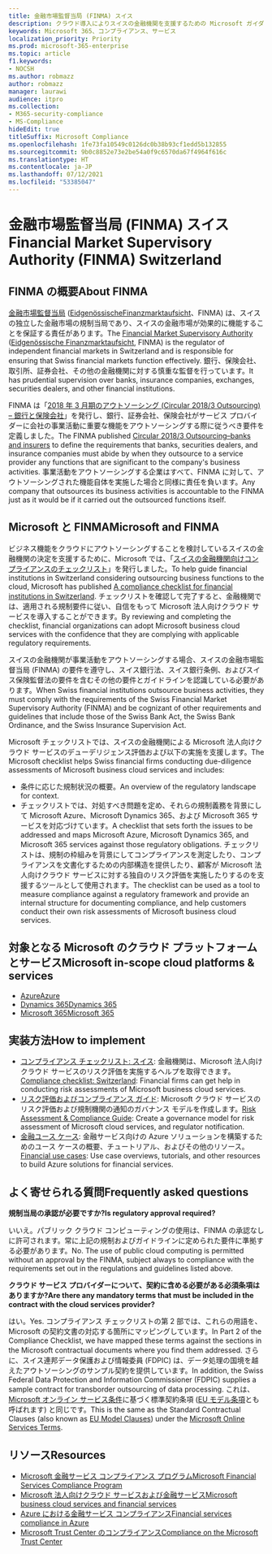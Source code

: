 ```yaml
---
title: 金融市場監督当局 (FINMA) スイス
description: クラウド導入によりスイスの金融機関を支援するための Microsoft ガイダンスです。
keywords: Microsoft 365、コンプライアンス、サービス
localization_priority: Priority
ms.prod: microsoft-365-enterprise
ms.topic: article
f1.keywords:
- NOCSH
ms.author: robmazz
author: robmazz
manager: laurawi
audience: itpro
ms.collection:
- M365-security-compliance
- MS-Compliance
hideEdit: true
titleSuffix: Microsoft Compliance
ms.openlocfilehash: 1fe73fa10549c0126dc0b38b93cf1edd5b132855
ms.sourcegitcommit: 9b0c8852e73e2be54a0f9c6570da67f4964f616c
ms.translationtype: HT
ms.contentlocale: ja-JP
ms.lasthandoff: 07/12/2021
ms.locfileid: "53385047"
---
```

# <a name="financial-market-supervisory-authority-finma-switzerland"></a><span data-ttu-id="c07b9-104">金融市場監督当局 (FINMA) スイス</span><span class="sxs-lookup"><span data-stu-id="c07b9-104">Financial Market Supervisory Authority (FINMA) Switzerland</span></span>

## <a name="about-finma"></a><span data-ttu-id="c07b9-105">FINMA の概要</span><span class="sxs-lookup"><span data-stu-id="c07b9-105">About FINMA</span></span>

<span data-ttu-id="c07b9-106">[金融市場監督当局](https://www.finma.ch/en) ([EidgenössischeFinanzmarktaufsicht](https://www.finma.ch/de/)、FINMA) は、スイスの独立した金融市場の規制当局であり、スイスの金融市場が効果的に機能することを保証する責任があります。</span><span class="sxs-lookup"><span data-stu-id="c07b9-106">The [Financial Market Supervisory Authority](https://www.finma.ch/en) ([Eidgenössische Finanzmarktaufsicht](https://www.finma.ch/de/), FINMA) is the regulator of independent financial markets in Switzerland and is responsible for ensuring that Swiss financial markets function effectively.</span></span> <span data-ttu-id="c07b9-107">銀行、保険会社、取引所、証券会社、その他の金融機関に対する慎重な監督を行っています。</span><span class="sxs-lookup"><span data-stu-id="c07b9-107">It has prudential supervision over banks, insurance companies, exchanges, securities dealers, and other financial institutions.</span></span>

<span data-ttu-id="c07b9-108">FINMA は「[2018 年 3 月期のアウトソーシング (Circular 2018/3 Outsourcing) – 銀行と保険会社](https://www.finma.ch/en/~/media/finma/dokumente/rundschreiben-archiv/2018/rs-18-03/finma-rs-2018-03---20170921.pdf?la=en)」を発行し、銀行、証券会社、保険会社がサービス プロバイダーに会社の事業活動に重要な機能をアウトソーシングする際に従うべき要件を定義しました。</span><span class="sxs-lookup"><span data-stu-id="c07b9-108">The FINMA published [Circular 2018/3 Outsourcing–banks and insurers](https://www.finma.ch/en/~/media/finma/dokumente/rundschreiben-archiv/2018/rs-18-03/finma-rs-2018-03---20170921.pdf?la=en) to define the requirements that banks, securities dealers, and insurance companies must abide by when they outsource to a service provider any functions that are significant to the company's business activities.</span></span> <span data-ttu-id="c07b9-109">事業活動をアウトソーシングする企業はすべて、FINMA に対して、アウトソーシングされた機能自体を実施した場合と同様に責任を負います。</span><span class="sxs-lookup"><span data-stu-id="c07b9-109">Any company that outsources its business activities is accountable to the FINMA just as it would be if it carried out the outsourced functions itself.</span></span>

## <a name="microsoft-and-finma"></a><span data-ttu-id="c07b9-110">Microsoft と FINMA</span><span class="sxs-lookup"><span data-stu-id="c07b9-110">Microsoft and FINMA</span></span>

<span data-ttu-id="c07b9-111">ビジネス機能をクラウドにアウトソーシングすることを検討しているスイスの金融機関の決定を支援するために、Microsoft では、「[スイスの金融機関向けコンプライアンスのチェックリスト](https://aka.ms/FinServ-Guide-Switzerland)」を発行しました。</span><span class="sxs-lookup"><span data-stu-id="c07b9-111">To help guide financial institutions in Switzerland considering outsourcing business functions to the cloud, Microsoft has published [A compliance checklist for financial institutions in Switzerland](https://aka.ms/FinServ-Guide-Switzerland).</span></span> <span data-ttu-id="c07b9-112">チェックリストを確認して完了すると、金融機関では、適用される規制要件に従い、自信をもって Microsoft 法人向けクラウド サービスを導入することができます。</span><span class="sxs-lookup"><span data-stu-id="c07b9-112">By reviewing and completing the checklist, financial organizations can adopt Microsoft business cloud services with the confidence that they are complying with applicable regulatory requirements.</span></span>

<span data-ttu-id="c07b9-113">スイスの金融機関が事業活動をアウトソーシングする場合、スイスの金融市場監督当局 (FINMA) の要件を遵守し、スイス銀行法、スイス銀行条例、およびスイス保険監督法の要件を含むその他の要件とガイドラインを認識している必要があります。</span><span class="sxs-lookup"><span data-stu-id="c07b9-113">When Swiss financial institutions outsource business activities, they must comply with the requirements of the Swiss Financial Market Supervisory Authority (FINMA) and be cognizant of other requirements and guidelines that include those of the Swiss Bank Act, the Swiss Bank Ordinance, and the Swiss Insurance Supervision Act.</span></span>

<span data-ttu-id="c07b9-114">Microsoft チェックリストでは、スイスの金融機関による Microsoft 法人向けクラウド サービスのデューデリジェンス評価および以下の実施を支援します。</span><span class="sxs-lookup"><span data-stu-id="c07b9-114">The Microsoft checklist helps Swiss financial firms conducting due-diligence assessments of Microsoft business cloud services and includes:</span></span>

- <span data-ttu-id="c07b9-115">条件に応じた規制状況の概要。</span><span class="sxs-lookup"><span data-stu-id="c07b9-115">An overview of the regulatory landscape for context.</span></span>
- <span data-ttu-id="c07b9-116">チェックリストでは、対処すべき問題を定め、それらの規制義務を背景にして Microsoft Azure、Microsoft Dynamics 365、および Microsoft 365 サービスを対応づけています。</span><span class="sxs-lookup"><span data-stu-id="c07b9-116">A checklist that sets forth the issues to be addressed and maps Microsoft Azure, Microsoft Dynamics 365, and Microsoft 365 services against those regulatory obligations.</span></span> <span data-ttu-id="c07b9-117">チェックリストは、規制の枠組みを背景にしてコンプライアンスを測定したり、コンプライアンスを文書化するための内部構造を提供したり、顧客が Microsoft 法人向けクラウド サービスに対する独自のリスク評価を実施したりするのを支援するツールとして使用されます。</span><span class="sxs-lookup"><span data-stu-id="c07b9-117">The checklist can be used as a tool to measure compliance against a regulatory framework and provide an internal structure for documenting compliance, and help customers conduct their own risk assessments of Microsoft business cloud services.</span></span>

## <a name="microsoft-in-scope-cloud-platforms--services"></a><span data-ttu-id="c07b9-118">対象となる Microsoft のクラウド プラットフォームとサービス</span><span class="sxs-lookup"><span data-stu-id="c07b9-118">Microsoft in-scope cloud platforms & services</span></span>

- [<span data-ttu-id="c07b9-119">Azure</span><span class="sxs-lookup"><span data-stu-id="c07b9-119">Azure</span></span>](https://aka.ms/AzureCompliance)
- [<span data-ttu-id="c07b9-120">Dynamics 365</span><span class="sxs-lookup"><span data-stu-id="c07b9-120">Dynamics 365</span></span>](https://aka.ms/d365-compliance-list)
- [<span data-ttu-id="c07b9-121">Microsoft 365</span><span class="sxs-lookup"><span data-stu-id="c07b9-121">Microsoft 365</span></span>](https://aka.ms/o365-compliance-framework)

## <a name="how-to-implement"></a><span data-ttu-id="c07b9-122">実装方法</span><span class="sxs-lookup"><span data-stu-id="c07b9-122">How to implement</span></span>

- <span data-ttu-id="c07b9-123">[コンプライアンス チェックリスト: スイス](https://aka.ms/FinServ-Guide-Switzerland): 金融機関は、Microsoft 法人向けクラウド サービスのリスク評価を実施するヘルプを取得できます。</span><span class="sxs-lookup"><span data-stu-id="c07b9-123">[Compliance checklist: Switzerland](https://aka.ms/FinServ-Guide-Switzerland): Financial firms can get help in conducting risk assessments of Microsoft business cloud services.</span></span>
- <span data-ttu-id="c07b9-124">[リスク評価およびコンプライアンス ガイド](https://aka.ms/RiskGovernanceGuide): Microsoft クラウド サービスのリスク評価および規制機関の通知のガバナンス モデルを作成します。</span><span class="sxs-lookup"><span data-stu-id="c07b9-124">[Risk Assessment & Compliance Guide](https://aka.ms/RiskGovernanceGuide): Create a governance model for risk assessment of Microsoft cloud services, and regulator notification.</span></span>
- <span data-ttu-id="c07b9-125">[金融ユース ケース](/azure/industry/financial/): 金融サービス向けの Azure ソリューションを構築するためのユース ケースの概要、チュートリアル、およびその他のリソース。</span><span class="sxs-lookup"><span data-stu-id="c07b9-125">[Financial use cases](/azure/industry/financial/): Use case overviews, tutorials, and other resources to build Azure solutions for financial services.</span></span>

## <a name="frequently-asked-questions"></a><span data-ttu-id="c07b9-126">よく寄せられる質問</span><span class="sxs-lookup"><span data-stu-id="c07b9-126">Frequently asked questions</span></span>

<span data-ttu-id="c07b9-127">**規制当局の承認が必要ですか?**</span><span class="sxs-lookup"><span data-stu-id="c07b9-127">**Is regulatory approval required?**</span></span>

<span data-ttu-id="c07b9-p105">いいえ。パブリック クラウド コンピューティングの使用は、FINMA の承認なしに許可されます。常に上記の規制およびガイドラインに定められた要件に準拠する必要があります。</span><span class="sxs-lookup"><span data-stu-id="c07b9-p105">No. The use of public cloud computing is permitted without an approval by the FINMA, subject always to compliance with the requirements set out in the regulations and guidelines listed above.</span></span>

<span data-ttu-id="c07b9-130">**クラウド サービス プロバイダーについて、契約に含める必要がある必須条項はありますか?**</span><span class="sxs-lookup"><span data-stu-id="c07b9-130">**Are there any mandatory terms that must be included in the contract with the cloud services provider?**</span></span>

<span data-ttu-id="c07b9-131">はい。</span><span class="sxs-lookup"><span data-stu-id="c07b9-131">Yes.</span></span> <span data-ttu-id="c07b9-132">コンプライアンス チェックリストの第 2 部では、これらの用語を、Microsoft の契約文書の対応する箇所にマッピングしています。</span><span class="sxs-lookup"><span data-stu-id="c07b9-132">In Part 2 of the Compliance Checklist, we have mapped these terms against the sections in the Microsoft contractual documents where you find them addressed.</span></span> <span data-ttu-id="c07b9-133">さらに、スイス連邦データ保護および情報委員 (FDPIC) は、データ処理の国境を越えたアウトソーシングのサンプル契約を提供しています。</span><span class="sxs-lookup"><span data-stu-id="c07b9-133">In addition, the Swiss Federal Data Protection and Information Commissioner (FDPIC) supplies a sample contract for transborder outsourcing of data processing.</span></span> <span data-ttu-id="c07b9-134">これは、[Microsoft オンライン サービス条件](https://aka.ms/Online-Services-Terms)に基づく標準契約条項 ([EU モデル条項](offering-EU-Model-Clauses.md)とも呼ばれます) と同じです。</span><span class="sxs-lookup"><span data-stu-id="c07b9-134">This is the same as the Standard Contractual Clauses (also known as [EU Model Clauses](offering-EU-Model-Clauses.md)) under the [Microsoft Online Services Terms](https://aka.ms/Online-Services-Terms).</span></span>

## <a name="resources"></a><span data-ttu-id="c07b9-135">リソース</span><span class="sxs-lookup"><span data-stu-id="c07b9-135">Resources</span></span>

- [<span data-ttu-id="c07b9-136">Microsoft 金融サービス コンプライアンス プログラム</span><span class="sxs-lookup"><span data-stu-id="c07b9-136">Microsoft Financial Services Compliance Program</span></span>](https://aka.ms/FSCP-Print)
- [<span data-ttu-id="c07b9-137">Microsoft 法人向けクラウド サービスおよび金融サービス</span><span class="sxs-lookup"><span data-stu-id="c07b9-137">Microsoft business cloud services and financial services</span></span>](https://servicetrust.microsoft.com/viewpage/financialservicesoverview)
- [<span data-ttu-id="c07b9-138">Azure における金融サービス コンプライアンス</span><span class="sxs-lookup"><span data-stu-id="c07b9-138">Financial services compliance in Azure</span></span>](https://azure.microsoft.com/resources/videos/azurecon-2015-financial-services-compliance-in-azure/)
- [<span data-ttu-id="c07b9-139">Microsoft Trust Center のコンプライアンス</span><span class="sxs-lookup"><span data-stu-id="c07b9-139">Compliance on the Microsoft Trust Center</span></span>](https://www.microsoft.com/trust-center/compliance/compliance-overview)
